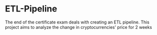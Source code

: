 # ETL-Pipeline
The end of the certificate exam deals with creating an ETL pipeline. This project aims to analyze the change in cryptocurrencies' price for 2 weeks
